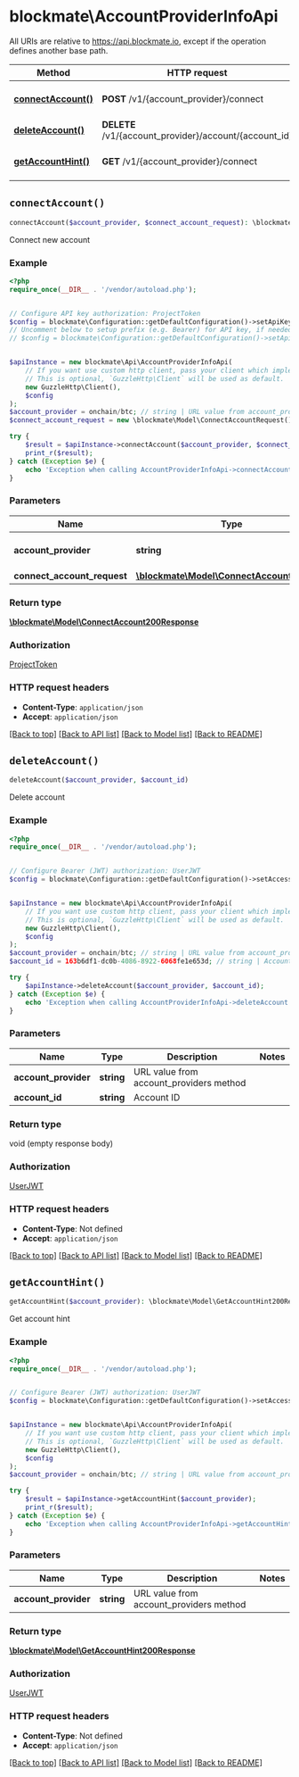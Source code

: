 # blockmate\AccountProviderInfoApi

All URIs are relative to https://api.blockmate.io, except if the operation defines another base path.

| Method | HTTP request | Description |
| ------------- | ------------- | ------------- |
| [**connectAccount()**](AccountProviderInfoApi.md#connectAccount) | **POST** /v1/{account_provider}/connect | Connect new account |
| [**deleteAccount()**](AccountProviderInfoApi.md#deleteAccount) | **DELETE** /v1/{account_provider}/account/{account_id} | Delete account |
| [**getAccountHint()**](AccountProviderInfoApi.md#getAccountHint) | **GET** /v1/{account_provider}/connect | Get account hint |


## `connectAccount()`

```php
connectAccount($account_provider, $connect_account_request): \blockmate\Model\ConnectAccount200Response
```

Connect new account

### Example

```php
<?php
require_once(__DIR__ . '/vendor/autoload.php');


// Configure API key authorization: ProjectToken
$config = blockmate\Configuration::getDefaultConfiguration()->setApiKey('X-API-KEY', 'YOUR_API_KEY');
// Uncomment below to setup prefix (e.g. Bearer) for API key, if needed
// $config = blockmate\Configuration::getDefaultConfiguration()->setApiKeyPrefix('X-API-KEY', 'Bearer');


$apiInstance = new blockmate\Api\AccountProviderInfoApi(
    // If you want use custom http client, pass your client which implements `GuzzleHttp\ClientInterface`.
    // This is optional, `GuzzleHttp\Client` will be used as default.
    new GuzzleHttp\Client(),
    $config
);
$account_provider = onchain/btc; // string | URL value from account_providers method
$connect_account_request = new \blockmate\Model\ConnectAccountRequest(); // \blockmate\Model\ConnectAccountRequest | OK

try {
    $result = $apiInstance->connectAccount($account_provider, $connect_account_request);
    print_r($result);
} catch (Exception $e) {
    echo 'Exception when calling AccountProviderInfoApi->connectAccount: ', $e->getMessage(), PHP_EOL;
}
```

### Parameters

| Name | Type | Description  | Notes |
| ------------- | ------------- | ------------- | ------------- |
| **account_provider** | **string**| URL value from account_providers method | |
| **connect_account_request** | [**\blockmate\Model\ConnectAccountRequest**](../Model/ConnectAccountRequest.md)| OK | [optional] |

### Return type

[**\blockmate\Model\ConnectAccount200Response**](../Model/ConnectAccount200Response.md)

### Authorization

[ProjectToken](../../README.md#ProjectToken)

### HTTP request headers

- **Content-Type**: `application/json`
- **Accept**: `application/json`

[[Back to top]](#) [[Back to API list]](../../README.md#endpoints)
[[Back to Model list]](../../README.md#models)
[[Back to README]](../../README.md)

## `deleteAccount()`

```php
deleteAccount($account_provider, $account_id)
```

Delete account

### Example

```php
<?php
require_once(__DIR__ . '/vendor/autoload.php');


// Configure Bearer (JWT) authorization: UserJWT
$config = blockmate\Configuration::getDefaultConfiguration()->setAccessToken('YOUR_ACCESS_TOKEN');


$apiInstance = new blockmate\Api\AccountProviderInfoApi(
    // If you want use custom http client, pass your client which implements `GuzzleHttp\ClientInterface`.
    // This is optional, `GuzzleHttp\Client` will be used as default.
    new GuzzleHttp\Client(),
    $config
);
$account_provider = onchain/btc; // string | URL value from account_providers method
$account_id = 163b6df1-dc0b-4086-8922-6068fe1e653d; // string | Account ID

try {
    $apiInstance->deleteAccount($account_provider, $account_id);
} catch (Exception $e) {
    echo 'Exception when calling AccountProviderInfoApi->deleteAccount: ', $e->getMessage(), PHP_EOL;
}
```

### Parameters

| Name | Type | Description  | Notes |
| ------------- | ------------- | ------------- | ------------- |
| **account_provider** | **string**| URL value from account_providers method | |
| **account_id** | **string**| Account ID | |

### Return type

void (empty response body)

### Authorization

[UserJWT](../../README.md#UserJWT)

### HTTP request headers

- **Content-Type**: Not defined
- **Accept**: `application/json`

[[Back to top]](#) [[Back to API list]](../../README.md#endpoints)
[[Back to Model list]](../../README.md#models)
[[Back to README]](../../README.md)

## `getAccountHint()`

```php
getAccountHint($account_provider): \blockmate\Model\GetAccountHint200Response
```

Get account hint

### Example

```php
<?php
require_once(__DIR__ . '/vendor/autoload.php');


// Configure Bearer (JWT) authorization: UserJWT
$config = blockmate\Configuration::getDefaultConfiguration()->setAccessToken('YOUR_ACCESS_TOKEN');


$apiInstance = new blockmate\Api\AccountProviderInfoApi(
    // If you want use custom http client, pass your client which implements `GuzzleHttp\ClientInterface`.
    // This is optional, `GuzzleHttp\Client` will be used as default.
    new GuzzleHttp\Client(),
    $config
);
$account_provider = onchain/btc; // string | URL value from account_providers method

try {
    $result = $apiInstance->getAccountHint($account_provider);
    print_r($result);
} catch (Exception $e) {
    echo 'Exception when calling AccountProviderInfoApi->getAccountHint: ', $e->getMessage(), PHP_EOL;
}
```

### Parameters

| Name | Type | Description  | Notes |
| ------------- | ------------- | ------------- | ------------- |
| **account_provider** | **string**| URL value from account_providers method | |

### Return type

[**\blockmate\Model\GetAccountHint200Response**](../Model/GetAccountHint200Response.md)

### Authorization

[UserJWT](../../README.md#UserJWT)

### HTTP request headers

- **Content-Type**: Not defined
- **Accept**: `application/json`

[[Back to top]](#) [[Back to API list]](../../README.md#endpoints)
[[Back to Model list]](../../README.md#models)
[[Back to README]](../../README.md)
